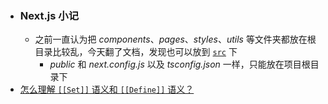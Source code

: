 - ### Next.js 小记
	- 之前一直认为把 *components*、*pages*、*styles*、*utils* 等文件夹都放在根目录比较乱，今天翻了文档，发现也可以放到 [`src`](https://nextjs.org/docs/advanced-features/src-directory) 下
		- *public* 和  *next.config.js* 以及 *tsconfig.json* 一样，只能放在项目根目录下
- [怎么理解 `[[Set]]` 语义和 `[[Define]]` 语义？](https://www.zhihu.com/question/317167730/answer/633219778)